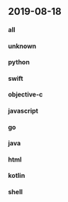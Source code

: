 ## 2019-08-18

#### all

#### unknown

#### python

#### swift

#### objective-c

#### javascript

#### go

#### java

#### html

#### kotlin

#### shell
